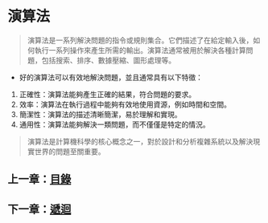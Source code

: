 # 演算法

> 演算法是一系列解決問題的指令或規則集合。它們描述了在給定輸入後，如何執行一系列操作來產生所需的輸出。演算法通常被用於解決各種計算問題，包括搜索、排序、數據壓縮、圖形處理等。

- 好的演算法可以有效地解決問題，並且通常具有以下特徵：

1. 正確性：演算法能夠產生正確的結果，符合問題的要求。
2. 效率：演算法在執行過程中能夠有效地使用資源，例如時間和空間。
3. 簡潔性：演算法的描述清晰簡潔，易於理解和實現。
4. 通用性：演算法能夠解決一類問題，而不僅僅是特定的情況。
   
> 演算法是計算機科學的核心概念之一，對於設計和分析複雜系統以及解決現實世界的問題至關重要。

## 上一章：[目錄](https://github.com/xixa3333/algorithm/blob/main/%E7%9B%AE%E9%8C%84.md)
## 下一章：[遞迴]()
